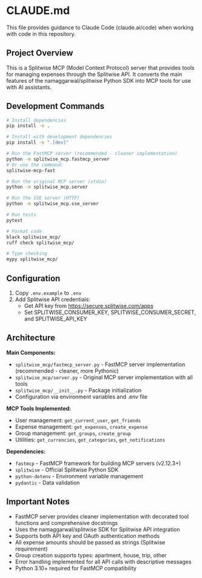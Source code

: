 # CLAUDE.md

This file provides guidance to Claude Code (claude.ai/code) when working with code in this repository.

## Project Overview

This is a Splitwise MCP (Model Context Protocol) server that provides tools for managing expenses through the Splitwise API. It converts the main features of the namaggarwal/splitwise Python SDK into MCP tools for use with AI assistants.

## Development Commands

```bash
# Install dependencies
pip install -e .

# Install with development dependencies
pip install -e ".[dev]"

# Run the FastMCP server (recommended - cleaner implementation)
python -m splitwise_mcp.fastmcp_server
# Or use the command:
splitwise-mcp-fast

# Run the original MCP server (stdio)
python -m splitwise_mcp.server

# Run the SSE server (HTTP)
python -m splitwise_mcp.sse_server

# Run tests
pytest

# Format code
black splitwise_mcp/
ruff check splitwise_mcp/

# Type checking
mypy splitwise_mcp/
```

## Configuration

1. Copy `.env.example` to `.env`
2. Add Splitwise API credentials:
   - Get API key from https://secure.splitwise.com/apps
   - Set SPLITWISE_CONSUMER_KEY, SPLITWISE_CONSUMER_SECRET, and SPLITWISE_API_KEY

## Architecture

**Main Components:**
- `splitwise_mcp/fastmcp_server.py` - FastMCP server implementation (recommended - cleaner, more Pythonic)
- `splitwise_mcp/server.py` - Original MCP server implementation with all tools
- `splitwise_mcp/__init__.py` - Package initialization
- Configuration via environment variables and .env file

**MCP Tools Implemented:**
- User management: `get_current_user`, `get_friends`
- Expense management: `get_expenses`, `create_expense`
- Group management: `get_groups`, `create_group`
- Utilities: `get_currencies`, `get_categories`, `get_notifications`

**Dependencies:**
- `fastmcp` - FastMCP framework for building MCP servers (v2.12.3+)
- `splitwise` - Official Splitwise Python SDK
- `python-dotenv` - Environment variable management
- `pydantic` - Data validation

## Important Notes

- FastMCP server provides cleaner implementation with decorated tool functions and comprehensive docstrings
- Uses the namaggarwal/splitwise SDK for Splitwise API integration
- Supports both API key and OAuth authentication methods
- All expense amounts should be passed as strings (Splitwise requirement)
- Group creation supports types: apartment, house, trip, other
- Error handling implemented for all API calls with descriptive messages
- Python 3.10+ required for FastMCP compatibility